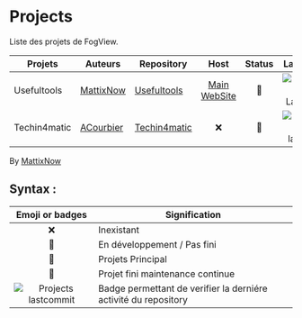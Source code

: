 # Projects
Liste des projets de FogView.

| Projets      | Auteurs         | Repository                                                  | Host                      | Status     | Last Commit                       |
| ------------ | --------------- | ----------------------------------------------------------- | :-----------------------: | :----------: | :---------------------------------: |
| Usefultools  | [MattixNow][MN] | [Usefultools][UFTrepo]                                      | [Main WebSite][UFThost]   | :pencil:   | ![UsefulTools LastCommit][UFT.LC] |
| Techin4matic | [ACourbier][AC] | [Techin4matic][TIrepo]                                      | :x:                       | :pencil:   | ![Techin4matic lastcommit][TI.LC] |


By [MattixNow][MN]

## Syntax :
| Emoji or badges                      | Signification                                                   |
| :----------------------------------: | --------------------------------------------------------------- |
| :x:                                  | Inexistant                                                      |
| :pencil:                             | En développement / Pas fini                                     |
| :pushpin:                            | Projets Principal                                               |
| :wrench:                             | Projet fini maintenance continue                                |
| ![Projects lastcommit][PRJ.LC]   | Badge permettant de verifier la derniére activité du repository |


[MN]: https://github.com/MattixNow
[AC]: https://twitter.com/arthur_crbr

[UFTrepo]: https://github.com/MattixNow/usefultools
[TIrepo]: https://github.com/FogViewLab/Techin4matic

[UFThost]: https://fogview.web-edu.fr/usefultools

[UFT.LC]: https://img.shields.io/github/last-commit/MattixNow/usefultools.svg
[TI.LC]: https://img.shields.io/github/last-commit/FogViewLab/Techin4matic.svg
[PRJ.LC]: https://img.shields.io/github/last-commit/FogViewLab/Projects.svg
